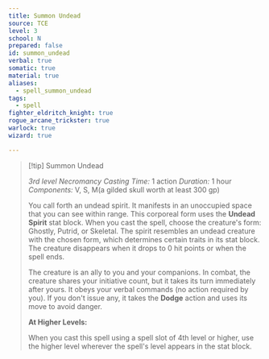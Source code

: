 ```yaml
---
title: Summon Undead
source: TCE
level: 3
school: N
prepared: false
id: summon_undead
verbal: true
somatic: true
material: true
aliases:
  - spell_summon_undead
tags:
  - spell
fighter_eldritch_knight: true
rogue_arcane_trickster: true
warlock: true
wizard: true

---
```

>[!tip] Summon Undead
>
> *3rd level Necromancy*
> *Casting Time:* 1 action
> *Duration:* 1 hour
> *Components:* V, S, M(a gilded skull worth at least 300 gp)
>
>You call forth an undead spirit. It manifests in an unoccupied space that you can see within range. This corporeal form uses the **Undead Spirit** stat block. When you cast the spell, choose the creature's form: Ghostly, Putrid, or Skeletal. The spirit resembles an undead creature with the chosen form, which determines certain traits in its stat block. The creature disappears when it drops to 0 hit points or when the spell ends.
>
>The creature is an ally to you and your companions. In combat, the creature shares your initiative count, but it takes its turn immediately after yours. It obeys your verbal commands (no action required by you). If you don't issue any, it takes the **Dodge** action and uses its move to avoid danger.
>
>**At Higher Levels:**
>
>When you cast this spell using a spell slot of 4th level or higher, use the higher level wherever the spell's level appears in the stat block.
>

